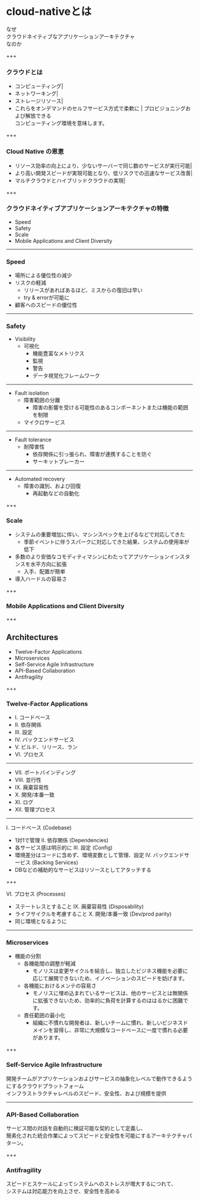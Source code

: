 # **cloud-native**とは
なぜ  
クラウドネイティブなアプリケーションアーキテクチャ  
なのか

+++

### クラウドとは
- コンピューティング|
- ネットワーキング| 
- ストレージリソース|  
- これらをオンデマンドのセルフサービス方式で柔軟に  |
プロビジョニングおよび解放できる  
コンピューティング環境を意味します。  

+++

### Cloud Native の恩恵
- リソース効率の向上により、少ないサーバーで同じ数のサービスが実行可能|
- より高い開発スピードが実現可能となり、低リスクでの迅速なサービス改善|
- マルチクラウドとハイブリッドクラウドの実現|

+++

### クラウドネイティブアプリケーションアーキテクチャの特徴
- Speed
- Safety
- Scale
- Mobile Applications and Client Diversity

---

### Speed
- 場所による優位性の減少
- リスクの軽減
  - リリースがあればあるほど、ミスからの復旧は早い
  - try & errorが可能に
- 顧客へのスピードの優位性

---

### Safety
- Visibility
  - 可視化
    - 機能豊富なメトリクス
    - 監視
    - 警告
    - データ視覚化フレームワーク

---
  
- Fault isolation
  - 障害範囲の分離
    - 障害の影響を受ける可能性のあるコンポーネントまたは機能の範囲を制限
  - マイクロサービス

---

- Fault tolerance
  - 耐障害性
    - 依存関係に引っ張られ、障害が連携することを防ぐ
    - サーキットブレーカー
  
---

- Automated recovery
  - 障害の識別、および回復
    - 再起動などの自動化
  
+++

###  Scale
- システムの重要増加に伴い、マシンスペックを上げるなどで対応してきた
  - 季節イベントに伴うスパークに対応してきた結果、システムの使用率が低下
- 多数のより安価なコモディティマシンにわたってアプリケーションインスタンスを水平方向に拡張
  - 入手、配置が簡単
- 導入ハードルの容易さ

+++

### Mobile Applications and Client Diversity

+++

## Architectures
- Twelve-Factor Applications
- Microservices
- Self-Service Agile Infrastructure
- API-Based Collaboration
- Antifragility

+++

###  Twelve-Factor Applications
- I. コードベース
- II. 依存関係
- III. 設定
- IV. バックエンドサービス
- V. ビルド、リリース、ラン
- VI. プロセス

---

- VII. ポートバインディング
- VIII. 並行性
- IX. 廃棄容易性
- X. 開発/本番一致
- XI. ログ
- XII. 管理プロセス

---

I. コードベース (Codebase)  
- 1対1で管理
II. 依存関係 (Dependencies)  
- 各サービス感は明示的に
III. 設定 (Config)  
- 環境差分はコードに含めず、環境変数として管理、設定
IV. バックエンドサービス (Backing Services)  
- DBなどの補助的なサービスはリソースとしてアタッチする

+++

VI. プロセス (Processes)  
- ステートレスとすること
IX. 廃棄容易性 (Disposability)  
- ライフサイクルを考慮すること
X. 開発/本番一致 (Dev/prod parity)  
- 同じ環境となるように

---

### Microservices
- 機能の分割
  - 各機能間の調整が軽減
    - モノリスは変更サイクルを結合し、独立したビジネス機能を必要に応じて展開できないため、イノベーションのスピードを妨げます。
  - 各機能におけるメンテの容易さ
    - モノリスに埋め込まれているサービスは、他のサービスとは無関係に拡張できないため、効率的に負荷を計算するのははるかに困難です。
  - 責任範囲の最小化
    - 組織に不慣れな開発者は、新しいチームに慣れ、新しいビジネスドメインを習得し、非常に大規模なコードベースに一度で慣れる必要があります。

+++

### Self-Service Agile Infrastructure
開発チームがアプリケーションおよびサービスの抽象化レベルで動作できるようにするクラウドプラットフォーム  
インフラストラクチャレベルのスピード、安全性、および規模を提供

---

### API-Based Collaboration
サービス間の対話を自動的に検証可能な契約として定義し、  
簡素化された統合作業によってスピードと安全性を可能にするアーキテクチャパターン。 

+++

### Antifragility
スピードとスケールによってシステムへのストレスが増大するにつれて、  
システムは対応能力を向上させ、安全性を高める
